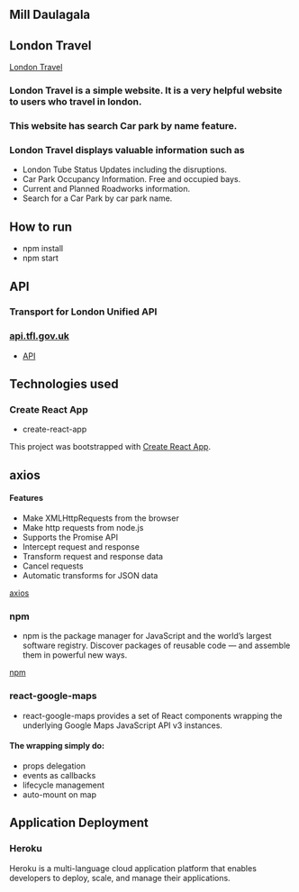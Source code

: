 ## Mill Daulagala
## London Travel
[London Travel](https://ancient-anchorage-45895.herokuapp.com)
### London Travel is a simple website. It is a very helpful website to users who travel in london.
### This website has search Car park by name feature. 
### London Travel displays valuable information such as

* London Tube Status Updates including the disruptions.
* Car Park Occupancy Information. Free and occupied bays. 
* Current and Planned Roadworks information.
* Search for a Car Park by car park name.

## How to run

* npm install
* npm start

## API 

### Transport for London Unified API

### [api.tfl.gov.uk](https://api.tfl.gov.uk)

* [API](https://api.tfl.gov.uk/swagger/ui/index.html?url=/swagger/docs/v1#!/Occupancy/Occupancy_Get_0)


## Technologies used 

### Create React App

* create-react-app

This project was bootstrapped with [Create React App](https://github.com/facebook/create-react-app).

## axios

#### Features

* Make XMLHttpRequests from the browser
* Make http requests from node.js
* Supports the Promise API
* Intercept request and response
* Transform request and response data
* Cancel requests
* Automatic transforms for JSON data

[axios](https://www.npmjs.com/package/axios)

### npm

* npm is the package manager for JavaScript and the world’s largest software registry. Discover packages of reusable code — and assemble them in powerful new ways.

[npm](https://www.npmjs.com)

### react-google-maps

* react-google-maps provides a set of React components wrapping the underlying Google Maps JavaScript API v3 instances.
#### The wrapping simply do:

* props delegation
* events as callbacks
* lifecycle management
* auto-mount on map

## Application Deployment
### Heroku

Heroku is a multi-language cloud application platform that enables developers to deploy, scale, and manage their applications.